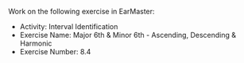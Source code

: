 Work on the following exercise in EarMaster:
- Activity: Interval Identification
- Exercise Name: Major 6th & Minor 6th - Ascending, Descending & Harmonic
- Exercise Number: 8.4
